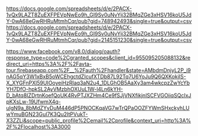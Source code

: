 https://docs.google.com/spreadsheets/d/e/2PACX-1vQx9LAZT8ZuEXFPEVpNwEo9h_GI9Sv0uNvYij32BMqZGe3xHSV16koU5JdY-0wA68eGwRHRuMtmhCqr/pub?gid=748942493&single=true&output=csv
https://docs.google.com/spreadsheets/d/e/2PACX-1vQx9LAZT8ZuEXFPEVpNwEo9h_GI9Sv0uNvYij32BMqZGe3xHSV16koU5JdY-0wA68eGwRHRuMtmhCqr/pub?gid=2145151230&single=true&output=csv


https://www.facebook.com/v8.0/dialog/oauth?response_type=code%2Cgranted_scopes&client_id=955095205088132&redirect_uri=https%3A%2F%2Favta-tour.firebaseapp.com%2F__%2Fauth%2Fhandler&state=AMbdmDnjyL2P_i9nAG5qY3W1xBxB5oWCEhgctdZIcufXTDb87L92Tq7U6YoJu9Q6QXKokjIS-X_XYGFnPXl59UIOoyeiHzRIaq3aN2u4_1DLGhOB5AaXy3am4wkcpzZwYcYbYH7DfO-hpkSL2AyVMzbhOXUuL1W-l4Ln6kYH-D_bAtq8IZDrtnKoefQoUK4RvPTJXZHm4Ce9fSJjVNXfikjnlSCFVGOiiqSQcIxJpKXsLw-19UfwmX4q-ulgN9a_8bMdZYvDuM446dP5PNOCKqaVG7wTrQPaOOZFYWmSHxckyhLUwYmuBGN23GuI7K3Qu2ItPVukT-X3ZZLi&scope=public_profile%2Cemail%2Cprofile&context_uri=http%3A%2F%2Flocalhost%3A3000